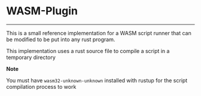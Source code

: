 # **WASM-Plugin**

---

This is a small reference implementation for a WASM script runner that can be modified to be put into any rust program.

This implementation uses a rust source file to compile a script in a temporary directory

**Note**

You must have `wasm32-unknown-unknown` installed with rustup for the script compilation process to work
